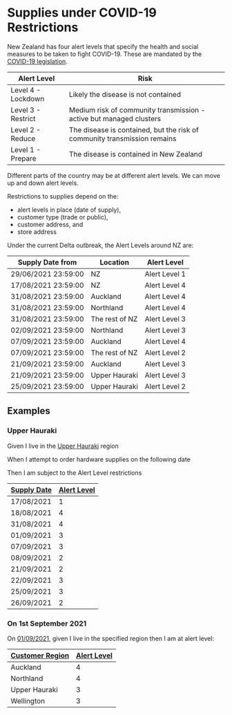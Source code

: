 # Supplies under COVID-19 Restrictions

New Zealand has four alert levels that specify the health and social measures to be taken to fight COVID-19. These are mandated by the [COVID-19 legislation](http://www.pco.govt.nz/covid-19-legislation/).

| Alert Level        | Risk                                |
|--------------------|-------------------------------------|
| Level 4 - Lockdown | Likely the disease is not contained |
| Level 3 - Restrict | Medium risk of community transmission - active but managed clusters |
| Level 2 - Reduce   | The disease is contained, but the risk of community transmission remains |
| Level 1 - Prepare  | The disease is contained in New Zealand |

Different parts of the country may be at different alert levels. We can move up and down alert levels.

Restrictions to supplies depend on the:

* alert levels in place (date of supply), 
* customer type (trade or public),
* customer address, and
* store address

Under the current Delta outbreak, the Alert Levels around NZ are: 

| Supply Date from    | Location       | Alert Level   | 
| ------------------- | -------------- | ------------- |
| 29/06/2021 23:59:00 | NZ             | Alert Level 1 |
| 17/08/2021 23:59:00 | NZ             | Alert Level 4 |
| 31/08/2021 23:59:00 | Auckland       | Alert Level 4 |
| 31/08/2021 23:59:00 | Northland      | Alert Level 4 |
| 31/08/2021 23:59:00 | The rest of NZ | Alert Level 3 |
| 02/09/2021 23:59:00 | Northland      | Alert Level 3 |
| 07/09/2021 23:59:00 | Auckland       | Alert Level 4 |
| 07/09/2021 23:59:00 | The rest of NZ | Alert Level 2 |
| 21/09/2021 23:59:00 | Auckland       | Alert Level 3 |
| 21/09/2021 23:59:00 | Upper Hauraki  | Alert Level 3 |
| 25/09/2021 23:59:00 | Upper Hauraki  | Alert Level 2 |

## Examples

### Upper Hauraki
Given I live in the [Upper Hauraki](- "#customerRegion") region

When I attempt to order hardware supplies on the following date

Then I am subject to the Alert Level restrictions

| [ ](- "#alertLevel=getAlertLevel(#customerRegion, #supplyDate)") [Supply Date](- "#supplyDate") | [Alert Level](- "?=#alertLevel")   |
| ----------- | ------------- |
| 17/08/2021  | 1 |
| 18/08/2021  | 4 |
| 31/08/2021  | 4 |
| 01/09/2021  | 3 |
| 07/09/2021  | 3 |
| 08/09/2021  | 2 |
| 21/09/2021  | 2 |
| 22/09/2021  | 3 |
| 25/09/2021  | 3 |
| 26/09/2021  | 2 |


### On 1st September 2021

On [01/09/2021](- "#supplyDate"), given I live in the specified region then I am at alert level:

| [ ](- "#alertLevel=getAlertLevel(#customerRegion, #supplyDate)") [Customer Region](- "#customerRegion") | [Alert Level](- "?=#alertLevel")   |
| ----------- | ------------- |
| Auckland      | 4 |
| Northland     | 4 |
| Upper Hauraki | 3 |
| Wellington    | 3 |